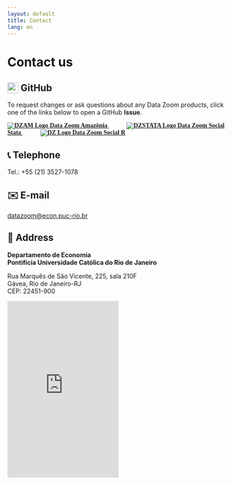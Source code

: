 ```yaml
---
layout: default
title: Contact
lang: en
---
```


# Contact us

## <img src="{{ site.baseurl }}/assets/img/github-mark.png" height=25px style="vertical-align: text-top;"> GitHub

To request changes or ask questions about any Data Zoom products, click one of the links below to open a GitHub **Issue**.

<div class="logo-container-small">
    <a href="https://github.com/datazoompuc/datazoom.amazonia/issues" style="margin-right: 40px; font-family:JetBrains Mono; font-weight:bold;">
        <img src="{{ site.baseurl }}/assets/img/hex_dzam.png" alt="DZAM Logo"> Data Zoom Amazônia
    </a>
    <a href="https://github.com/datazoompuc/datazoom_social_Stata/issues" style="margin-right: 40px; font-family:JetBrains Mono; font-weight:bold;">
        <img src="{{ site.baseurl }}/assets/img/hex_dzstata.png" alt="DZSTATA Logo"> Data Zoom Social Stata
    </a>
    <a href="https://github.com/datazoompuc/datazoom.social/issues" style="font-family:JetBrains Mono; font-weight:bold;">
        <img src="{{ site.baseurl }}/assets/img/hex_dz.png" alt="DZ Logo"> Data Zoom Social R
    </a>
</div>


## 📞 Telephone

Tel.: +55 (21) 3527-1078

## ✉️ E-mail

[datazoom@econ.puc-rio.br](mailto:datazoom@econ.puc-rio.br)

## 📍 Address

**Departamento de Economia**  
**Pontifícia Universidade Católica do Rio de Janeiro**

Rua Marquês de São Vicente, 225, sala 210F  
Gávea, Rio de Janeiro-RJ  
CEP: 22451-900

<iframe class="map" width="50%" height="400px" frameborder="0" style="border:0" src="https://www.google.com/maps/embed/v1/place?q=Pontif%C3%ADcia%20Universidade%20Cat%C3%B3lica%20do%20Rio%20de%20Janeiro%2C%20G%C3%A1vea%2C%20Rio%20de%20Janeiro%20-%20State%20of%20Rio%20de%20Janeiro%2C%20Brazil&amp;key=AIzaSyCcfqN0brn2C09a4cgGF5rFnYQ7NqwX8xg"></iframe>
